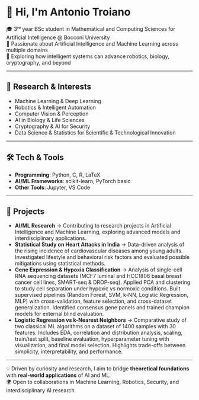# 👋 Hi, I'm Antonio Troiano

🎓 3ʳᵈ year BSc student in Mathematical and Computing Sciences for Artificial Intelligence @ Bocconi University  
🔬 Passionate about Artificial Intelligence and Machine Learning across multiple domains  
🌟 Exploring how intelligent systems can advance robotics, biology, cryptography, and beyond  

---

## 🔭 Research & Interests
- Machine Learning & Deep Learning  
- Robotics & Intelligent Automation  
- Computer Vision & Perception  
- AI in Biology & Life Sciences  
- Cryptography & AI for Security  
- Data Science & Statistics for Scientific & Technological Innovation  

---

## 🛠 Tech & Tools
- **Programming**: Python, C, R, LaTeX  
- **AI/ML Frameworks**: scikit-learn, PyTorch basic
- **Other Tools**: Jupyter, VS Code

---

## 🚀 Projects
- **AI/ML Research** → Contributing to research projects in Artificial Intelligence and Machine Learning, exploring advanced models and interdisciplinary applications.  
- **Statistical Study on Heart Attacks in India** → Data-driven analysis of the rising incidence of cardiovascular diseases among young adults. Investigated lifestyle and behavioral risk factors and evaluated possible mitigations using statistical methods.  
- **Gene Expression & Hypoxia Classification** → Analysis of single-cell RNA sequencing datasets (MCF7 luminal and HCC1806 basal breast cancer cell lines, SMART-seq & DROP-seq). Applied PCA and clustering to study cell separation under hypoxic vs normoxic conditions. Built supervised pipelines (Random Forest, SVM, k-NN, Logistic Regression, MLP) with cross-validation, feature selection, and cross-dataset generalization. Identified consensus gene panels and trained champion models for external blind evaluation.  
- **Logistic Regression vs k-Nearest Neighbors** → Comparative study of two classical ML algorithms on a dataset of 1400 samples with 30 features. Includes EDA, correlation and distribution analysis, scaling, train/test split, baseline evaluation, hyperparameter tuning with visualization, and final model selection. Highlights trade-offs between simplicity, interpretability, and performance.  

---

💡 Driven by curiosity and research, I aim to bridge **theoretical foundations** with **real-world applications** of AI and ML.  
🌍 Open to collaborations in Machine Learning, Robotics, Security, and interdisciplinary AI research.  
 

